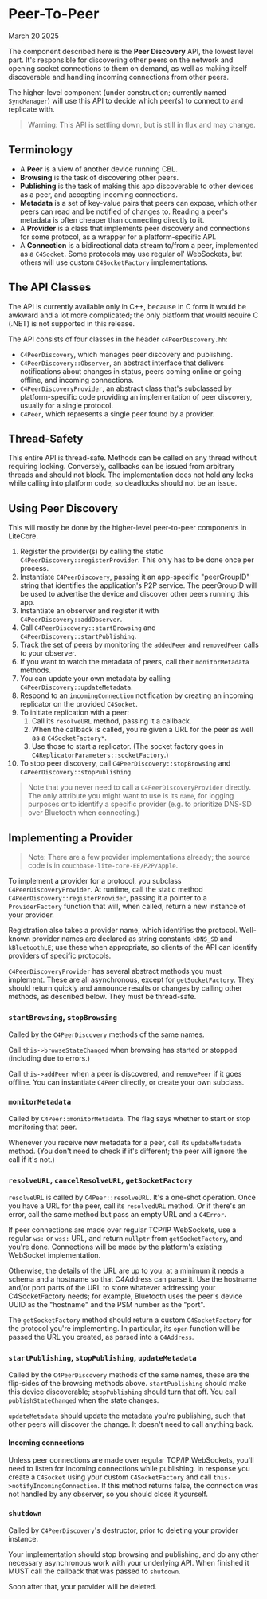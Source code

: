 # Peer-To-Peer

March 20 2025

The component described here is the **Peer Discovery** API, the lowest level part. It's responsible for discovering other peers on the network and opening socket connections to them on demand, as well as making itself discoverable and handling incoming connections from other peers.

The higher-level component (under construction; currently named `SyncManager`) will use this API to decide which peer(s) to connect to and replicate with.

> Warning: This API is settling down, but is still in flux and may change.


## Terminology

- A **Peer** is a view of another device running CBL.
- **Browsing** is the task of discovering other peers.
- **Publishing** is the task of making this app discoverable to other devices as a peer, and accepting incoming connections.
- **Metadata** is a set of key-value pairs that peers can expose, which other peers can read and be notified of changes to. Reading a peer's metadata is often cheaper than connecting directly to it.
- A **Provider** is a class that implements peer discovery and connections for some protocol, as a wrapper for a platform-specific API.
- A **Connection** is a bidirectional data stream to/from a peer, implemented as a `C4Socket`. Some protocols may use regular ol' WebSockets, but others will use custom `C4SocketFactory` implementations.


## The API Classes

The API is currently available only in C++, because in C form it would be awkward and a lot more complicated; the only platform that would require C (.NET) is not supported in this release.

The API consists of four classes in the header `c4PeerDiscovery.hh`:

- `C4PeerDiscovery`, which manages peer discovery and publishing.
- `C4PeerDiscovery::Observer`, an abstract interface that delivers notifications about changes in status, peers coming online or going offline, and incoming connections.
- `C4PeerDiscoveryProvider`, an abstract class that's subclassed by platform-specific code providing an implementation of peer discovery, usually for a single protocol. 
- `C4Peer`, which represents a single peer found by a provider.


## Thread-Safety

This entire API is thread-safe. Methods can be called on any thread without requiring locking. Conversely, callbacks can be issued from arbitrary threads and should not block. The implementation does not hold any locks while calling into platform code, so deadlocks should not be an issue.


## Using Peer Discovery

This will mostly be done by the higher-level peer-to-peer components in LiteCore.

1. Register the provider(s) by calling the static `C4PeerDiscovery::registerProvider`. This only has to be done once per process.
2. Instantiate `C4PeerDiscovery`, passing it an app-specific "peerGroupID" string that identifies the application's P2P service. The peerGroupID will be used to advertise the device and discover other peers running this app.
3. Instantiate an observer and register it with `C4PeerDiscovery::addObserver`.
4. Call `C4PeerDiscovery::startBrowsing` and `C4PeerDiscovery::startPublishing`.
5. Track the set of peers by monitoring the `addedPeer` and `removedPeer` calls to your observer.
6. If you want to watch the metadata of peers, call their `monitorMetadata` methods.
7. You can update your own metadata by calling `C4PeerDiscovery::updateMetadata`.
8. Respond to an `incomingConnection` notification by creating an incoming replicator on the provided `C4Socket`.
9. To initiate replication with a peer:
   1. Call its `resolveURL` method, passing it a callback.
   2. When the callback is called, you're given a URL for the peer as well as a `C4SocketFactory*`.
   3. Use those to start a replicator. (The socket factory goes in `C4ReplicatorParameters::socketFactory`.)
10. To stop peer discovery, call `C4PeerDiscovery::stopBrowsing` and `C4PeerDiscovery::stopPublishing`.

> Note that you never need to call a `C4PeerDiscoveryProvider` directly. The only attribute you might want to use is its `name`, for logging purposes or to identify a specific provider (e.g. to prioritize DNS-SD over Bluetooth when connecting.)


## Implementing a Provider

> Note: There are a few provider implementations already; the source code is in `couchbase-lite-core-EE/P2P/Apple`.

To implement a provider for a protocol, you subclass `C4PeerDiscoveryProvider`. At runtime, call the static method `C4PeerDiscovery::registerProvider`, passing it a pointer to a `ProviderFactory` function that will, when called, return a new instance of your provider. 

Registration also takes a provider name, which identifies the protocol. Well-known provider names are declared as string constants `kDNS_SD` and `kBluetoothLE`; use these when appropriate, so clients of the API can identify providers of specific protocols.

`C4PeerDiscoveryProvider` has several abstract methods you must implement. These are all asynchronous, except for `getSocketFactory`. They should return quickly and announce results or changes by calling other methods, as described below. They must be thread-safe.

### `startBrowsing`, `stopBrowsing`

Called by the `C4PeerDiscovery` methods of the same names.

Call `this->browseStateChanged` when browsing has started or stopped (including due to errors.)

Call `this->addPeer` when a peer is discovered, and `removePeer` if it goes offline. You can instantiate `C4Peer` directly, or create your own subclass.

### `monitorMetadata`

Called by `C4Peer::monitorMetadata`. The flag says whether to start or stop monitoring that peer.

Whenever you receive new metadata for a peer, call its `updateMetadata` method. (You don't need to check if it's different; the peer will ignore the call if it's not.)

### `resolveURL`, `cancelResolveURL`, `getSocketFactory`

`resolveURL` is called by `C4Peer::resolveURL`. It's a one-shot operation. Once you have a URL for the peer, call its `resolvedURL` method. Or if there's an error, call the same method but pass an empty URL and a `C4Error`.

If peer connections are made over regular TCP/IP WebSockets, use a regular `ws:` or `wss:` URL, and return `nullptr` from `getSocketFactory`, and you're done. Connections will be made by the platform's existing WebSocket implementation.

Otherwise, the details of the URL are up to you; at a minimum it needs a schema and a hostname so that C4Address can parse it. Use the hostname and/or port parts of the URL to store whatever addressing your C4SocketFactory needs; for example, Bluetooth uses the peer's device UUID as the "hostname" and the PSM number as the "port".

The `getSocketFactory` method should return a custom `C4SocketFactory` for the protocol you're implementing. In particular, its `open` function will be passed the URL you created, as parsed into a `C4Address`.

### `startPublishing`, `stopPublishing`, `updateMetadata`

Called by the `C4PeerDiscovery` methods of the same names, these are the flip-sides of the browsing methods above. `startPublishing` should make this device discoverable; `stopPublishing` should turn that off. You call `publishStateChanged` when the state changes.

`updateMetadata` should update the metadata you're publishing, such that other peers will discover the change. It doesn't need to call anything back.

#### Incoming connections

Unless peer connections are made over regular TCP/IP WebSockets, you'll need to listen for incoming connections while publishing. In response you create a `C4Socket` using your custom `C4SocketFactory` and call `this->notifyIncomingConnection`. If this method returns false, the connection was not handled by any observer, so you should close it yourself.

### `shutdown`

Called by `C4PeerDiscovery`'s destructor, prior to deleting your provider instance.

Your implementation should stop browsing and publishing, and do any other necessary asynchronous work with your underlying API. When finished it MUST call the callback that was passed to `shutdown`.

Soon after that, your provider will be deleted.
